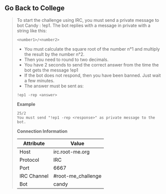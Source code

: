 Go Back to College
------------------

> To start the challenge using IRC, you must send a private message to bot
> Candy : !ep1. The bot replies with a message in private with a string
> like this:
>
> ```
> <number1>/<number2>
> ```
>
> - You must calculate the square root of the number n°1 and multiply the
>   result by the number n°2.
> - Then you need to round to two decimals.
> - You have 2 seconds to send the correct answer from the time the bot
>   gets the message !ep1
> - If the bot does not respond, then you have been banned.
>   Just wait a few minutes.
> - The answer must be sent as:
>
> ```
> !ep1 -rep <answer>
> ```
>
> **Example**
>
> ```
> 25/2
> You must send "!ep1 -rep <response>" as private message to the bot.
> ```
>
> **Connection Information**
>
> | Attribute   | Value              |
> |-------------|--------------------|
> | Host        | irc.root-me.org    |
> | Protocol    | IRC                |
> | Port        | 6667               |
> | IRC Channel | #root-me_challenge |
> | Bot         | candy              |

